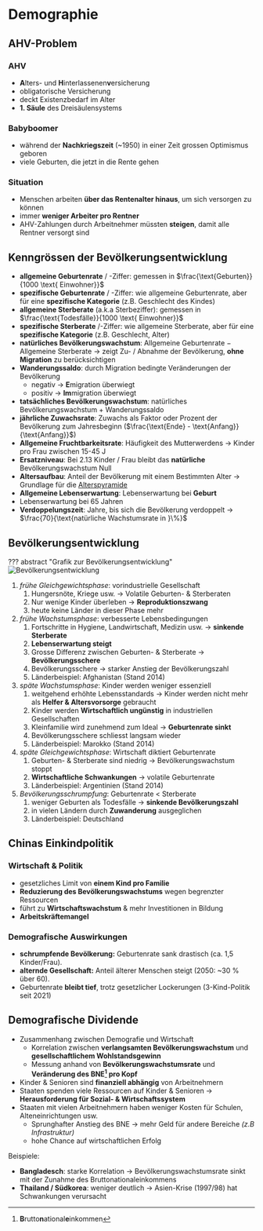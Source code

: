 # Demographie

## AHV-Problem

### AHV
- **A**lters- und **H**interlassenen**v**ersicherung
- obligatorische Versicherung
- deckt Existenzbedarf im Alter
- **1. Säule** des Dreisäulensystems

### Babyboomer
- während der **Nachkriegszeit** (~1950) in einer Zeit grossen Optimismus geboren
- viele Geburten, die jetzt in die Rente gehen

### Situation
- Menschen arbeiten **über das Rentenalter hinaus**, um sich versorgen zu können
- immer **weniger Arbeiter pro Rentner**
- AHV-Zahlungen durch Arbeitnehmer müssten **steigen**, damit alle Rentner versorgt sind

## Kenngrössen der Bevölkerungsentwicklung
- **allgemeine Geburtenrate** / -Ziffer: gemessen in $\frac{\text{Geburten}}{1000 \text{ Einwohner}}$
- **spezifische Geburtenrate** / -Ziffer: wie allgemeine Geburtenrate, aber für eine **spezifische Kategorie** (z.B. Geschlecht des Kindes)
- **allgemeine Sterberate** (a.k.a Sterbeziffer): gemessen in $\frac{\text{Todesfälle}}{1000 \text{ Einwohner}}$
- **spezifische Sterberate** /-Ziffer: wie allgemeine Sterberate, aber für eine **spezifische Kategorie** (z.B. Geschlecht, Alter)
- **natürliches Bevölkerungswachstum**: Allgemeine Geburtenrate $-$ Allgemeine Sterberate &rightarrow; zeigt Zu- / Abnahme der Bevölkerung, **ohne Migration** zu berücksichtigen
- **Wanderungssaldo**: durch Migration bedingte Veränderungen der Bevölkerung
    - negativ &rightarrow; **E**migration überwiegt
    - positiv &rightarrow; **Im**migration überwiegt
- **tatsächliches Bevölkerungswachstum**: natürliches Bevölkerungswachstum $+$ Wanderungssaldo
- **jährliche Zuwachsrate**: Zuwachs als Faktor oder Prozent der Bevölkerung zum Jahresbeginn ($\frac{\text{Ende} - \text{Anfang}}{\text{Anfang}}$)
- **Allgemeine Fruchtbarkeitsrate**: Häufigkeit des Mutterwerdens &rightarrow; Kinder pro Frau zwischen 15-45 J
- **Ersatzniveau**: Bei $2.13$ Kinder / Frau bleibt das **natürliche** Bevölkerungswachstum Null
- **Altersaufbau**: Anteil der Bevölkerung mit einem Bestimmten Alter &rightarrow; Grundlage für die [Alterspyramide](#Bevölkerungsentwicklung)
- **Allgemeine Lebenserwartung**: Lebenserwartung bei **Geburt**
- Lebenserwartung bei 65 Jahren
- **Verdoppelungszeit**: Jahre, bis sich die Bevölkerung verdoppelt &rightarrow; $\frac{70}{\text{natürliche Wachstumsrate in }\%}$

## Bevölkerungsentwicklung

??? abstract "Grafik zur Bevölkerungsentwicklung"
    ![Bevölkerungsentwicklung](Bevölkerungsentwicklung.png)
    
1. *frühe Gleichgewichtsphase*: vorindustrielle Gesellschaft
    1. Hungersnöte, Kriege usw. &rightarrow; Volatile Geburten- & Sterberaten
    2. Nur wenige Kinder überleben &rightarrow; **Reproduktionszwang**
    3. heute keine Länder in dieser Phase mehr
2. *frühe Wachstumsphase*: verbesserte Lebensbedingungen
    1. Fortschritte in Hygiene, Landwirtschaft, Medizin usw. &rightarrow; **sinkende Sterberate**
    2. **Lebenserwartung steigt**
    3. Grosse Differenz zwischen Geburten- & Sterberate &rightarrow; **Bevölkerungsschere**
    4. Bevölkerungsschere &rightarrow; starker Anstieg der Bevölkerungszahl
    5. Länderbeispiel: Afghanistan (Stand 2014)
3. *späte Wachstumsphase*: Kinder werden weniger essenziell
    1. weitgehend erhöhte Lebensstandards &rightarrow; Kinder werden nicht mehr als **Helfer & Altersvorsorge** gebraucht
    2. Kinder werden **Wirtschaftlich ungünstig** in industriellen Gesellschaften
    3. Kleinfamilie wird zunehmend zum Ideal &rightarrow; **Geburtenrate sinkt**
    4. Bevölkerungsschere schliesst langsam wieder
    5. Länderbeispiel: Marokko (Stand 2014)
4. *späte Gleichgewichtsphase*: Wirtschaft diktiert Geburtenrate
    1. Geburten- & Sterberate sind niedrig &rightarrow; Bevölkerungswachstum stoppt
    2. **Wirtschaftliche Schwankungen** &rightarrow; volatile Geburtenrate
    3. Länderbeispiel: Argentinien (Stand 2014)
5. *Bevölkerungsschrumpfung*: Geburtenrate $<$ Sterberate
    1. weniger Geburten als Todesfälle &rightarrow; **sinkende Bevölkerungszahl**
    2. in vielen Ländern durch **Zuwanderung** ausgeglichen
    3. Länderbeispiel: Deutschland

## Chinas Einkindpolitik

### Wirtschaft & Politik

- gesetzliches Limit von **einem Kind pro Familie**
- **Reduzierung des Bevölkerungswachstums** wegen begrenzter Ressourcen
- führt zu **Wirtschaftswachstum** & mehr Investitionen in Bildung
- **Arbeitskräftemangel**

### Demografische Auswirkungen

- **schrumpfende Bevölkerung:** Geburtenrate sank drastisch (ca. 1,5 Kinder/Frau).
- **alternde Gesellschaft:** Anteil älterer Menschen steigt (2050: ~30 % über 60).
- Geburtenrate **bleibt tief**, trotz gesetzlicher Lockerungen (3-Kind-Politik seit 2021)


## Demografische Dividende

- Zusammenhang zwischen Demografie und Wirtschaft
    - Korrelation zwischen **verlangsamten Bevölkerungswachstum** und **gesellschaftlichem Wohlstandsgewinn**
    - Messung anhand von **Bevölkerungswachstumsrate** und **Veränderung des BNE[^1] pro Kopf**
- Kinder & Senioren sind **finanziell abhängig** von Arbeitnehmern
- Staaten spenden viele Ressourcen auf Kinder & Senioren &rightarrow; **Herausforderung für Sozial- & Wirtschaftssystem**
- Staaten mit vielen Arbeitnehmern haben weniger Kosten für Schulen, Alteneinrichtungen usw.
    - Sprunghafter Anstieg des BNE &rightarrow; mehr Geld für andere Bereiche *(z.B Infrastruktur)*
    - hohe Chance auf wirtschaftlichen Erfolg

[^1]: **B**rutto**n**ational**e**inkommen

Beispiele:
- **Bangladesch**: starke Korrelation -> Bevölkerungswachstumsrate sinkt mit der Zunahme des Bruttonationaleinkommens
- **Thailand / Südkorea**: weniger deutlich -> Asien-Krise (1997/98) hat Schwankungen verursacht